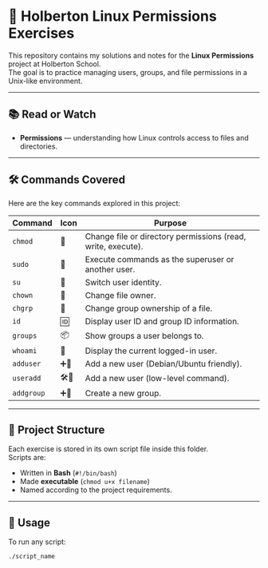 # 🔐 Holberton Linux Permissions Exercises

This repository contains my solutions and notes for the **Linux Permissions** project at Holberton School.  
The goal is to practice managing users, groups, and file permissions in a Unix-like environment.

---

## 📚 Read or Watch
- **Permissions** — understanding how Linux controls access to files and directories.

---

## 🛠️ Commands Covered

Here are the key commands explored in this project:

| Command | Icon | Purpose |
|---------|------|---------|
| `chmod` | 📝 | Change file or directory permissions (read, write, execute). |
| `sudo`  | 🔑 | Execute commands as the superuser or another user. |
| `su`    | 👤 | Switch user identity. |
| `chown` | 👑 | Change file owner. |
| `chgrp` | 👥 | Change group ownership of a file. |
| `id`    | 🆔 | Display user ID and group ID information. |
| `groups`| 📦 | Show groups a user belongs to. |
| `whoami`| 🙋 | Display the current logged-in user. |
| `adduser` | ➕👤 | Add a new user (Debian/Ubuntu friendly). |
| `useradd` | 🛠️👤 | Add a new user (low-level command). |
| `addgroup`| ➕👥 | Create a new group. |

---

## 📂 Project Structure

Each exercise is stored in its own script file inside this folder.  
Scripts are:
- Written in **Bash** (`#!/bin/bash`)
- Made **executable** (`chmod u+x filename`)
- Named according to the project requirements.

---

## 🚀 Usage

To run any script:

```bash
./script_name

